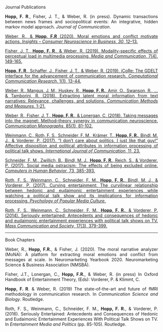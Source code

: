 <i class="fa fa-book-open" style="font-size:25px"></i>  <span class="pub_header"> Journal Publications </span>

<div style="text-align: justify" markdown="1">

**Hopp, F. R**., Fisher, J. T., & Weber, R. (in press). Dynamic transactions between news frames and sociopolitical events: An integrative, hidden markov model approach. _Journal of Communication_.

[Weber, R., & **Hopp, F.R** (2020). Moral emotions and conflict motivate actions. _Insights – Consumer Neuroscience in Business_, _30_, 12–13.](https://fhopp.github.io/publications/publications/Insights#30-download-12-13_rw.pdf) 

[Fisher, J. T., **Hopp, F. R**., & Weber, R. (2019). Modality-specific effects of perceptual load in multimedia processing. _Media and Communication_, 7(4), 149-165.](https://www.cogitatiopress.com/mediaandcommunication/article/download/2388/2388)

[**Hopp, F. R**., Schaffer, J., Fisher, J. T., & Weber, R. (2019). iCoRe: The GDELT interface for the advancement of communication research. _Computational Communication Research_. 1(1), 13-44.](https://computationalcommunication.org/index.php/ccr/announcement/view/1)

[Weber, R., Mangus, J. M., Huskey, R., **Hopp, F. R.**, Amir, O., Swanson, R., ... & Tamborini, R. (2018). Extracting latent moral information from text narratives: Relevance, challenges, and solutions. _Communication Methods and Measures_, 1-21.](https://fhopp.github.io/publications/weber2018.pdf)

[Weber, R., Fisher, J. T., **Hopp, F. R.**, & Lonergan, C. (2018). Taking messages into the magnet: Method–theory synergy in communication neuroscience. _Communication Monographs_, 85(1), 81-102.](https://fhopp.github.io/publications/weber2017.pdf)

[Weinmann, C., Roth, F. S., Schneider, F. M., Krämer, T., **Hopp, F. R.**, Bindl, M. J., & Vorderer, P. (2017). “I don’t care about politics, I just like that guy!” Affective disposition and political attributes in information processing of political talk shows. _International Journal of Communication_, 11, 23.](https://fhopp.github.io/publications/weinmann2017.pdf)

[Schneider, F. M., Zwillich, B., Bindl, M. J., **Hopp, F. R.**, Reich, S., & Vorderer, P. (2017). Social media ostracism: The effects of being excluded online. _Computers in Human Behavior_, 73, 385-393.](https://fhopp.github.io/publications/schneider2017.pdf)

[Roth, F. S., Weinmann, C., Schneider, F. M., **Hopp, F. R.**, Bindl, M. J., & Vorderer, P. (2017). Curving entertainment: The curvilinear relationship between hedonic and eudaimonic entertainment experiences while watching a political talk show and its implications for information processing. _Psychology of Popular Media Culture_.](https://fhopp.github.io/publications/roth2017.pdf)

[Roth, F. S., Weinmann, C., Schneider, F. M., **Hopp, F. R.**, & Vorderer, P. (2014). Seriously entertained: Antecedents and consequences of hedonic and eudaimonic entertainment experiences with political talk shows on TV. _Mass Communication and Society_, 17(3), 379-399.](https://fhopp.github.io/publications/roth2014.pdf)

</div>

---

<i class="fa fa-book" style="font-size:25px"> </i>  <span class="pub_header"> Book Chapters </span>

<div style="text-align: justify" markdown="1">

Weber, R., **Hopp, F.R.**, & Fisher, J. (2020). The moral narrative analyzer (MoNA): A
platform for extracting moral emotions and conflict from messages at scale. In Neuromarketing Yearbook 2020. Neuromarketing Science & Business Association (NMSBA). 

Fisher, J.T., Lonergan, C., **Hopp, F.R.**, & Weber, R. (in press) In Oxford Handbook of Entertainment Theory, (Eds): Vorderer, P. & Klimmt, C.

**Hopp, F. R**. & Weber, R. (2019) The state-of-the-art and future of fMRI methodology in communication research. In *Communication Science and Biology*. Routledge.

Roth, F. S., Weinmann, C., Schneider, F. M., **Hopp, F. R.**, & Vorderer, P. (2016). Seriously Entertained: Antecedents and Consequences of Hedonic and Eudaimonic Entertainment Experiences With Political Talk Shows on TV. In _Entertainment Media and Politics_ (pp. 85-105). Routledge.

</div>
